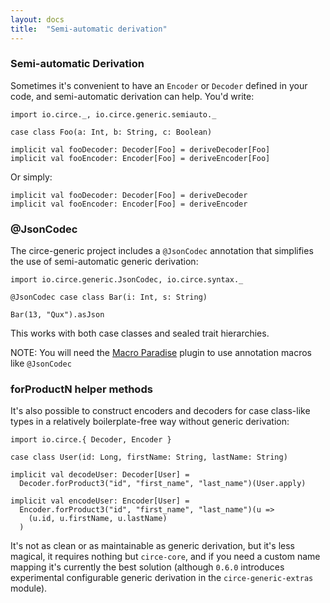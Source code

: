 ```yaml
---
layout: docs
title:  "Semi-automatic derivation"
---
```


### Semi-automatic Derivation

Sometimes it's convenient to have an `Encoder` or `Decoder` defined in your code, and semi-automatic derivation can help. You'd write:

```tut:silent
import io.circe._, io.circe.generic.semiauto._

case class Foo(a: Int, b: String, c: Boolean)

implicit val fooDecoder: Decoder[Foo] = deriveDecoder[Foo]
implicit val fooEncoder: Encoder[Foo] = deriveEncoder[Foo]
```

Or simply:

```tut:silent
implicit val fooDecoder: Decoder[Foo] = deriveDecoder
implicit val fooEncoder: Encoder[Foo] = deriveEncoder
```

### @JsonCodec

The circe-generic project includes a `@JsonCodec` annotation that simplifies the
use of semi-automatic generic derivation:

```tut:book
import io.circe.generic.JsonCodec, io.circe.syntax._

@JsonCodec case class Bar(i: Int, s: String)

Bar(13, "Qux").asJson
```

This works with both case classes and sealed trait hierarchies.

NOTE: You will need the [Macro Paradise](https://docs.scala-lang.org/overviews/macros/paradise.html) plugin to use annotation macros like `@JsonCodec`

### forProductN helper methods

It's also possible to construct encoders and decoders for case class-like types
in a relatively boilerplate-free way without generic derivation:

```tut:book
import io.circe.{ Decoder, Encoder }

case class User(id: Long, firstName: String, lastName: String)

implicit val decodeUser: Decoder[User] =
  Decoder.forProduct3("id", "first_name", "last_name")(User.apply)

implicit val encodeUser: Encoder[User] =
  Encoder.forProduct3("id", "first_name", "last_name")(u =>
    (u.id, u.firstName, u.lastName)
  )
```

It's not as clean or as maintainable as generic derivation, but it's less magical, it requires nothing but `circe-core`, and if you need a custom name mapping it's currently the best solution (although `0.6.0` introduces experimental configurable generic derivation in the `circe-generic-extras` module).
